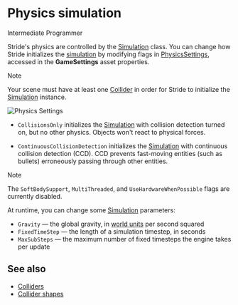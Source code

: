 # Physics simulation

<span class="label label-doc-level">Intermediate</span>
<span class="label label-doc-audience">Programmer</span>

Stride's physics are controlled by the [Simulation](xref:Stride.Physics.Simulation) class.
You can change how Stride initializes the [simulation](xref:Stride.Physics.Simulation) by modifying flags in [PhysicsSettings](xref:Stride.Physics.PhysicsSettings), accessed in the **GameSettings** asset properties.

>[!Note]
>Your scene must have at least one [Collider](colliders.md) in order for Stride to initialize the [Simulation](xref:Stride.Physics.Simulation) instance.

![Physics Settings](media/simulation-physics-settings.png)

* `CollisionsOnly` initializes the [Simulation](xref:Stride.Physics.Simulation) with collision detection turned on, but no other physics. Objects won't react to physical forces.

* `ContinuousCollisionDetection` initializes the [Simulation](xref:Stride.Physics.Simulation) with continuous collision detection (CCD). CCD prevents fast-moving entities (such as bullets) erroneously passing through other entities.

> [!Note] 
> The ``SoftBodySupport``, ``MultiThreaded``, and ``UseHardwareWhenPossible`` flags are currently disabled.

At runtime, you can change some [Simulation](xref:Stride.Physics.Simulation) parameters:

* `Gravity` — the global gravity, in [world units](../game-studio/world-units.md) per second squared
* `FixedTimeStep` — the length of a simulation timestep, in seconds
* `MaxSubSteps` — the maximum number of fixed timesteps the engine takes per update

## See also
* [Colliders](colliders.md)
* [Collider shapes](collider-shapes.md)